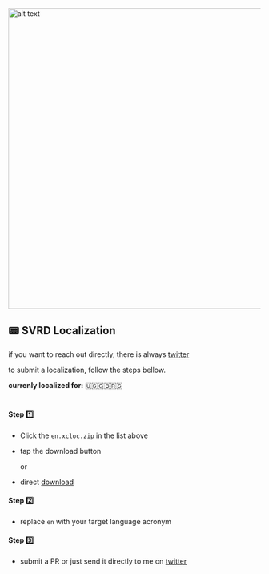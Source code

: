 <img src="https://user-images.githubusercontent.com/21968377/167154172-d6886850-22dc-4947-bf5c-aaed45b67cea.jpg" alt="alt text" width="600">

## 📟 SVRD Localization

if you want to reach out directly, there is always [twitter]


to submit a localization, follow the steps bellow.

**currenly localized for:** 🇺🇸🇬🇧🇷🇸
#

#### Step 1️⃣
- Click the `en.xcloc.zip` in the list above
- tap the download button

  or

- direct [download]

#### Step 2️⃣
- replace `en` with your target language acronym

#### Step 3️⃣
- submit a PR or just send it directly to me on [twitter](https://www.twitter.com/emin_ui)

[download]: https://github.com/roblack/workshop/raw/main/Localizations/SVRD/en.xcloc.zip
[twitter]: https://www.twitter.com/emin_ui
